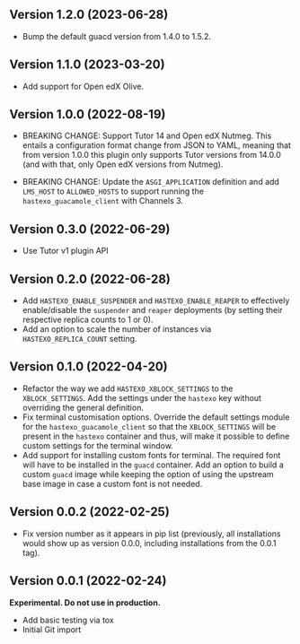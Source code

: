 Version 1.2.0 (2023-06-28)
-----------------------------

* Bump the default guacd version from 1.4.0 to 1.5.2.

Version 1.1.0 (2023-03-20)
-----------------------------
* Add support for Open edX Olive.

Version 1.0.0 (2022-08-19)
-----------------------------

* BREAKING CHANGE: Support Tutor 14 and Open edX Nutmeg. This entails
  a configuration format change from JSON to YAML, meaning that from
  version 1.0.0 this plugin only supports Tutor versions from 14.0.0
  (and with that, only Open edX versions from Nutmeg).

* BREAKING CHANGE: Update the `ASGI_APPLICATION` definition and
   add `LMS_HOST` to `ALLOWED_HOSTS` to support running the 
   `hastexo_guacamole_client` with Channels 3.

Version 0.3.0 (2022-06-29)
-----------------------------
* Use Tutor v1 plugin API


Version 0.2.0 (2022-06-28)
-----------------------------
* Add `HASTEXO_ENABLE_SUSPENDER` and `HASTEXO_ENABLE_REAPER` to
  effectively enable/disable the `suspender` and `reaper` deployments
  (by setting their respective replica counts to 1 or 0).
* Add an option to scale the number of instances via
  `HASTEXO_REPLICA_COUNT` setting.

Version 0.1.0 (2022-04-20)
-----------------------------

* Refactor the way we add `HASTEXO_XBLOCK_SETTINGS` to the
  `XBLOCK_SETTINGS`. Add the settings under the `hastexo` key
  without overriding the general definition.
* Fix terminal customisation options. Override the default
  settings module for the `hastexo_guacamole_client`
  so that the `XBLOCK_SETTINGS` will be present in the
  `hastexo` container and thus, will make it possible to
  define custom settings for the terminal window.
* Add support for installing custom fonts for terminal.
  The required font will have to be installed in the
  `guacd` container. Add an option to build a custom
  `guacd` image while keeping the option of using the
  upstream base image in case a custom font is not needed.

## Version 0.0.2 (2022-02-25)

* Fix version number as it appears in pip list (previously, all
  installations would show up as version 0.0.0, including
  installations from the 0.0.1 tag).


## Version 0.0.1 (2022-02-24)

**Experimental. Do not use in production.**

* Add basic testing via tox
* Initial Git import
